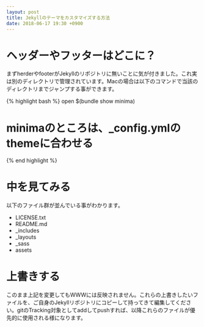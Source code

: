 ```yaml
---
layout: post
title: Jekyllのテーマをカスタマイズする方法
date: 2018-06-17 19:30 +0900
---
```


# ヘッダーやフッターはどこに？
まずherderやfooterがJekyllのリポジトリに無いことに気が付きました。これ実は別のディレクトリで管理されています。Macの場合は以下のコマンドで当該のディレクトリまでジャンプする事ができます。

{% highlight bash %}
open $(bundle show minima)
# minimaのところは、_config.ymlのthemeに合わせる
{% end highlight %}

# 中を見てみる
以下のファイル群が並んでいる事がわかります。

* LICENSE.txt
* README.md
* _includes
* _layouts
* _sass
* assets


# 上書きする
このまま上記を変更してもWWWには反映されません。これらの上書きしたいファイルを、ご自身のJekyllリポジトリにコピーして持ってきて編集してください。gitのTracking対象としてaddしてpushすれば、以降これらのファイルが優先的に使用される様になります。


